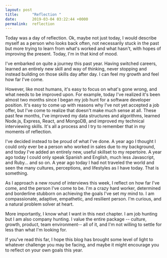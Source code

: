 ```yaml
---
layout: post
title:      "Reflection "
date:       2019-03-04 03:22:44 +0000
permalink:  reflection
---
```


Today was a day of reflection. Ok, maybe not just today, I would describe myself as a person who looks back often, not necessarily stuck in the past but more trying to learn from what's worked and what hasn't, with hopes of improving the present. Today, I'm in that kind of mood. 

I've embarked on quite a journey this past year. Having switched careers, learned an entirely new skill and way of thinking, never stopping and instead building on those skills day after day. I can feel my growth and feel how far I've come. 

However, like most humans, it's easy to focus on what's gone wrong, and what needs to be improved upon. For example, today I've realized it's been almost two months since I began my job hunt for a software developer position.  It's easy to come up with reasons why I've not yet accepted a job offer, but I've come to realize that doesn't make much sense at all. These past few months, I've improved my data structures and algorithms, learned Node.js, Express, React, and MongoDB, and improved my technical interviewing skills. It's all a process and I try to remember that in my moments of reflection.    

I've decided instead to be proud of what I've done. A year ago I thought I could only ever be a person who worked in sales due to my background, and today I've added an entirely new, useful skillset to my repertoire. A year ago today I could only speak Spanish and English, much less Javascript, and Ruby... and so on. A year ago today I had not traveled the world and seen the many cultures, perceptions, and lifestyles as I have today. That is something. 

As I approach a new round of interviews this week, I reflect on how far I've come, and the person I've come to be. I'm a crazy hard worker, determined and borderline stubborn on achieving the goals I've set my mind to. I am compassionate, adaptive, empathetic, and resilient person. I'm curious, and a natural problem solver at heart. 

More importantly, I know what I want in this next chapter.  I am job hunting but I am also company hunting. I value the entire package -- culture, growth, product, team environment-- all of it, and I'm not willing to settle for less than what I'm looking for. 

If you've read this far, I hope this blog has brought some level of light to whatever challenge you may be facing, and maybe it might encourage you to reflect on your own goals this year. 
